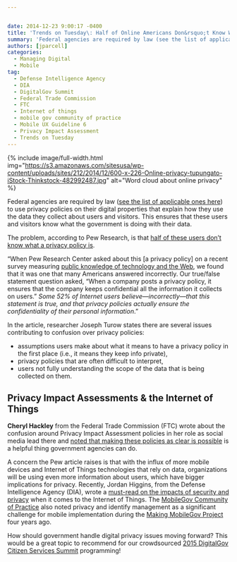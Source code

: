 ```yaml
---


date: 2014-12-23 9:00:17 -0400
title: 'Trends on Tuesday\: Half of Online Americans Don&rsquo;t Know What a Privacy Policy Is'
summary: 'Federal agencies are required by law (see the list of applicable ones here) to use privacy policies on their digital properties that explain how they use the data they collect about users and visitors. This ensures that these users and visitors know what the government is doing with their data. The problem, according to Pew'
authors: [jparcell]
categories:
  - Managing Digital
  - Mobile
tag:
  - Defense Intelligence Agency
  - DIA
  - DigitalGov Summit
  - Federal Trade Commission
  - FTC
  - Internet of things
  - mobile gov community of practice
  - Mobile UX Guideline 6
  - Privacy Impact Assessment
  - Trends on Tuesday
---
```



{% include image/full-width.html img="https://s3.amazonaws.com/sitesusa/wp-content/uploads/sites/212/2014/12/600-x-226-Online-privacy-tupungato-iStock-Thinkstock-482992487.jpg" alt="Word cloud about online privacy" %} 

Federal agencies are required by law ([see the list of applicable ones here](/resources/checklist-of-requirements-for-federal-digital-services/#PImngmnt)) to use privacy policies on their digital properties that explain how they use the data they collect about users and visitors. This ensures that these users and visitors know what the government is doing with their data.

The problem, according to Pew Research, is that [half of these users don&#8217;t know what a privacy policy is](http://www.pewresearch.org/fact-tank/2014/12/04/half-of-americans-dont-know-what-a-privacy-policy-is/?utm_source=Pew+Research+Center&utm_campaign=2d494ce46d-Pew_Internet_newsletter_121014&utm_medium=email&utm_term=0_3e953b9b70-2d494ce46d-399422789).

&#8220;When Pew Research Center asked about this [a privacy policy] on a recent survey measuring [public knowledge of technology and the Web](http://www.pewinternet.org/2014/11/25/web-iq/), we found that it was one that many Americans answered incorrectly. Our true/false statement question asked, “When a company posts a privacy policy, it ensures that the company keeps confidential all the information it collects on users.” _Some 52% of Internet users believe—incorrectly—that this statement is true, and that privacy policies actually ensure the confidentiality of their personal information_.&#8221;

In the article, researcher Joseph Turow states there are several issues contributing to confusion over privacy policies:

  * assumptions users make about what it means to have a privacy policy in the first place (i.e., it means they keep info private),
  * privacy policies that are often difficult to interpret,
  * users not fully understanding the scope of the data that is being collected on them.

## Privacy Impact Assessments & the Internet of Things

**Cheryl Hackley** from the Federal Trade Commission (FTC) wrote about the confusion around Privacy Impact Assessment policies in her role as social media lead there and [noted that making these policies as clear is possible](https://www.WHATEVER/2013/09/20/privacy-policies-terms-of-service-and-pias-oh-my/?utm_source=rss&utm_medium=rss&utm_campaign=privacy-policies-terms-of-service-and-pias-oh-my) is a helpful thing government agencies can do.

A concern the Pew article raises is that with the influx of more mobile devices and Internet of Things technologies that rely on data, organizations will be using even more information about users, which have bigger implications for privacy. Recently, Jordan Higgins, from the Defense Intelligence Agency (DIA), wrote a [must-read on the impacts of security and privacy](https://www.WHATEVER/2014/10/30/cyber-house-of-horrors/ "Beware the Cyber Security House of Horrors!") when it comes to the Internet of Things. The [MobileGov Community of Practice](https://www.WHATEVER/communities/mobile/ "Mobile") also noted privacy and identify management as a significant challenge for mobile implementation during the [Making MobileGov Project](https://www.WHATEVER/2011/06/21/making-mobile-gov-project/ "Making Mobile Gov Project") four years ago.

How should government handle digital privacy issues moving forward? This would be a great topic to recommend for our crowdsourced [2015 DigitalGov Citizen Services Summit](https://www.WHATEVER/2014/12/15/crowdsourced-digital-citizen-services-summit/ "Crowdsourced Digital Citizen Services Summit") programming!

&nbsp;